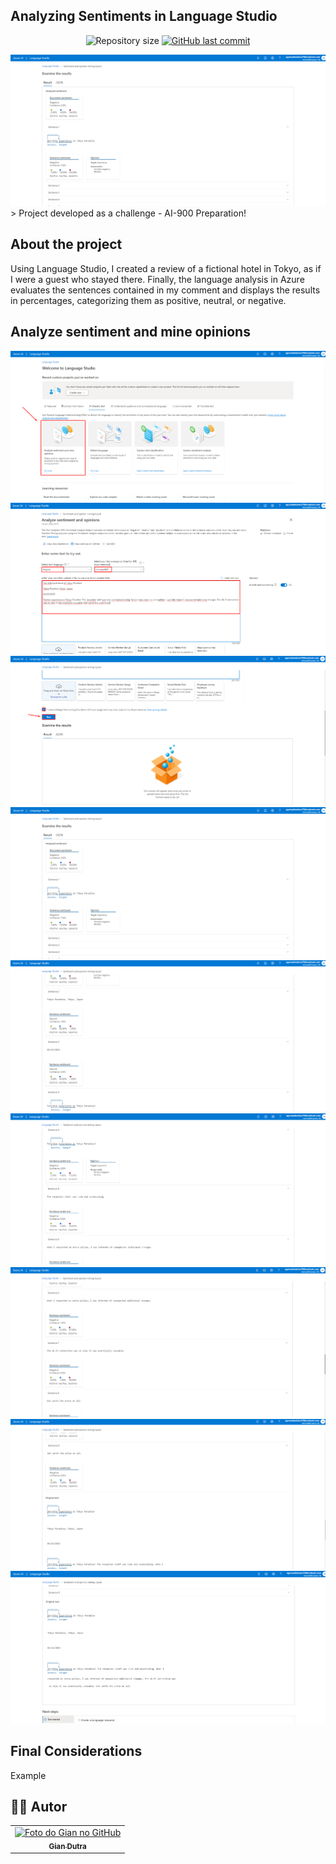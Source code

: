 ## Analyzing Sentiments in Language Studio




<p align="center">
  <img alt="Repository size" src="https://img.shields.io/github/repo-size/GianDutra/Analyzing-Sentiments-in-Language-Studio">

   <a href="https://github.com/GianDutra/Analyzing-Sentiments-in-Language-Studio/commits/master">
    <img alt="GitHub last commit" src="https://img.shields.io/github/last-commit/GianDutra/Analyzing-Sentiments-in-Language-Studio">
  </a>
  
</p>
<img src="./images/5.png" alt="" title="Analyzing-Sentiments-in-Language-Studio">
> Project developed as a challenge - AI-900 Preparation!

## About the project

Using Language Studio, I created a review of a fictional hotel in Tokyo, as if I were a guest who stayed there. Finally, the language analysis in Azure evaluates the sentences contained in my comment and displays the results in percentages, categorizing them as positive, neutral, or negative.
  
## **Analyze sentiment and mine opinions**



<img src="./images/2.png" alt="">
<img src="./images/3.png" alt="">
<img src="./images/4.png" alt="">
<img src="./images/5.png" alt="">
<img src="./images/6.png" alt="">
<img src="./images/7.png" alt="">
<img src="./images/8.png" alt="">
<img src="./images/9.png" alt="">
<img src="./images/10.png" alt="">


## Final Considerations
Example

## 👨‍💼 Autor

<table>
  <tr>
    <td align="center">
      <a href="#">
        <img src="https://github.com/GianDutra.png" width="100px;" alt="Foto do Gian no GitHub"/><br>
        <sub>
          <b>Gian Dutra</b>
        </sub>
      </a>
    </td>
  </tr>
</table>
